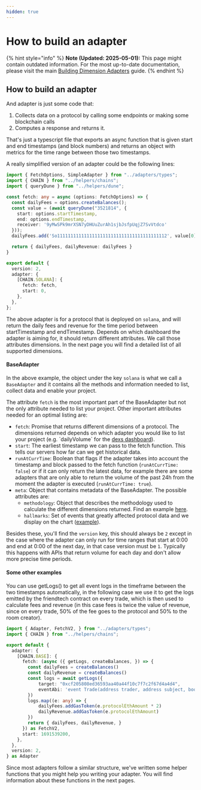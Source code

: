 ```yaml
---
hidden: true
---
```


# How to build an adapter

{% hint style="info" %}
**Note (Updated: 2025-05-01):** This page might contain outdated information. For the most up-to-date documentation, please visit the main [Building Dimension Adapters](../how-to-write-dimension-adapter.md) guide.
{% endhint %}

## How to build an adapter

And adapter is just some code that:

1. Collects data on a protocol by calling some endpoints or making some blockchain calls
2. Computes a response and returns it.

That's just a typescript file that exports an async function that is given start and end timestamps (and block numbers) and returns an object with metrics for the time range between those two timestamps.

A really simplified version of an adapter could be the following lines:

```typescript
import { FetchOptions, SimpleAdapter } from "../adapters/types";
import { CHAIN } from "../helpers/chains";
import { queryDune } from "../helpers/dune";

const fetch: any = async (options: FetchOptions) => {
  const dailyFees = options.createBalances();
  const value = (await queryDune("3521814", {
    start: options.startTimestamp,
    end: options.endTimestamp,
    receiver: '9yMwSPk9mrXSN7yDHUuZurAh1sjbJsfpUqjZ7SvVtdco'
  }));
  dailyFees.add('So11111111111111111111111111111111111111112', value[0].fee_token_amount);

  return { dailyFees, dailyRevenue: dailyFees }
}

export default {
  version: 2,
  adapter: {
    [CHAIN.SOLANA]: {
      fetch: fetch,
      start: 0,
    },
  },
};
```

The above adapter is for a protocol that is deployed on `solana`, and will return the daily fees and revenue for the time period between startTimestamp and endTimestamp. Depends on which dashboard the adapter is aiming for, it should return different attributes. We call those attributes dimensions. In the next page you will find a detailed list of all supported dimensions.

#### BaseAdapter

In the above example, the object under the key `solana` is what we call a `BaseAdapter` and it contains all the methods and information needed to list, collect data and enable your project.

The attribute `fetch` is the most important part of the BaseAdapter but not the only attribute needed to list your project. Other important attributes needed for an optimal listing are:

* `fetch`: Promise that returns different dimensions of a protocol. The dimensions returned depends on which adapter you would like to list your project (e.g. \`dailyVolume\` for the [dexs dashboard](https://defillama.com/dexs)).
* `start`: The earliest timestamp we can pass to the fetch function. This tells our servers how far can we get historical data.
* `runAtCurrTime`: Boolean that flags if the adapter takes into account the timestamp and block passed to the fetch function (`runAtCurrTime: false`) or if it can only return the latest data, for example there are some adapters that are only able to return the volume of the past 24h from the moment the adapter is executed (`runAtCurrTime: true`).
* `meta`: Object that contains metadata of the BaseAdapter. The possible attributes are:
  * `methodology`: Object that describes the methodology used to calculate the different dimensions returned. Find an example [here](https://github.com/DefiLlama/dimension-adapters/blob/c03a108f546707ab75ef727d33cef053348757dd/protocols/pancakeswap/index.ts#L43).
  * `hallmarks`: Set of events that greatly affected protocol data and we display on the chart ([example](https://defillama.com/protocol/uniswap)).

Besides these, you'll find the `version` key, this should always be `2` except in the case where the adapter can only run for time ranges that start at 0:00 and end at 0:00 of the next day, in that case version must be `1`. Typically this happens with APIs that return volume for each day and don't allow more precise time periods.

#### Some other examples

You can use getLogs() to get all event logs in the timeframe between the two timestamps automatically, in the following case we use it to get the logs emitted by the friendtech contract on every trade, which is then used to calculate fees and revenue (in this case fees is twice the value of revenue, since on every trade, 50% of the fee goes to the protocol and 50% to the room creator).

```typescript
import { Adapter, FetchV2, } from "../adapters/types";
import { CHAIN } from "../helpers/chains";

export default {
  adapter: {
    [CHAIN.BASE]: {
      fetch: (async ({ getLogs, createBalances, }) => {
        const dailyFees = createBalances()
        const dailyRevenue = createBalances()
        const logs = await getLogs({
            target: "0xcf205808ed36593aa40a44f10c7f7c2f67d4a4d4",
            eventAbi: 'event Trade(address trader, address subject, bool isBuy, uint256 shareAmount, uint256 ethAmount, uint256 protocolEthAmount, uint256 subjectEthAmount, uint256 supply)'
        })
        logs.map((e: any) => {
            dailyFees.addGasToken(e.protocolEthAmount * 2)
            dailyRevenue.addGasToken(e.protocolEthAmount)
        })
        return { dailyFees, dailyRevenue, }
      }) as FetchV2,
      start: 1691539200,
    },
  },
  version: 2,
} as Adapter
```

Since most adapters follow a similar structure, we've written some helper functions that you might help you writing your adapter. You will find information about these functions in the next pages.
